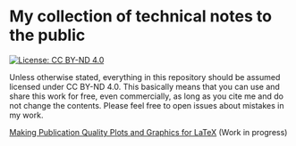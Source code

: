 # My collection of technical notes to the public

[![License: CC BY-ND 4.0](https://img.shields.io/badge/License-CC%20BY--ND%204.0-lightgrey.svg)](http://creativecommons.org/licenses/by-nd/4.0/)

Unless otherwise stated, everything in this repository should be assumed licensed under CC BY-ND 4.0. This basically means that you can use and share this work for free, even commercially, as long as you cite me and do not change the contents. Please feel free to open issues about mistakes in my work.

[Making Publication Quality Plots and Graphics for LaTeX](PublicationQualityGraphics/main.pdf) (Work in progress)
